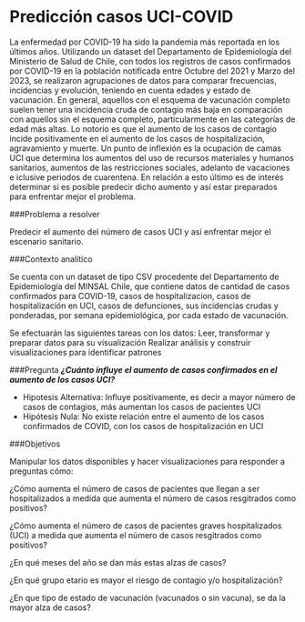 # Predicción casos UCI-COVID

La enfermedad por COVID-19 ha sido la pandemia más reportada en los últimos años. Utilizando un dataset del Departamento de Epidemiología del Ministerio de Salud de Chile, con todos los registros de casos confirmados por COVID-19 en la población notificada entre Octubre del 2021 y Marzo del 2023, se realizaron agrupaciones de datos para comparar frecuencias, incidencias y evolución, teniendo en cuenta edades y estado de vacunación. En general, aquellos con el esquema de vacunación completo suelen tener una incidencia cruda de contagio más baja en comparación con aquellos sin el esquema completo, particularmente en las categorías de edad más altas. Lo notorio es que el aumento de los casos de contagio incide positivamente en el aumento de los casos de hospitalización, agravamiento y muerte. Un punto de inflexión es la ocupación de camas UCI que determina los aumentos del uso de recursos materiales y humanos sanitarios, aumentos de las restricciones sociales, adelanto de vacaciones e iclusive periodos de cuarentena. En relación a esto último es de interés determinar si es posible predecir dicho aumento y así estar preparados para enfrentar mejor el problema.


###Problema a resolver

Predecir el aumento del número de casos UCI y así enfrentar mejor el escenario sanitario.

###Contexto analítico

Se cuenta con un dataset de tipo CSV procedente del Departamento de Epidemiología del MINSAL Chile, que contiene datos de cantidad de casos confirmados para COVID-19, casos de hospitalizacion, casos de hospitalización en UCI, casos de defunciones, sus incidencias crudas y ponderadas, por semana epidemiológica, por cada estado de vacunación.

Se efectuarán las siguientes tareas con los datos: Leer, transformar y preparar datos para su visualización Realizar análisis y construir visualizaciones para identificar patrones

###Pregunta
***¿Cuánto influye el aumento de casos confirmados en el aumento de los casos UCI?***

- Hipotesis Alternativa: Influye positivamente, es decir a mayor número de casos de contagios, más aumentan los casos de pacientes UCI
- Hipótesis Nula: No existe relación entre el aumento de los casos confirmados de COVID, con los casos de hospitalización en UCI

###Objetivos 

Manipular los datos disponibles y hacer visualizaciones para responder a preguntas cómo:

¿Cómo aumenta el número de casos de pacientes que llegan a ser hospitalizados a medida que aumenta el número de casos resgitrados como positivos?

¿Cómo aumenta el número de casos de pacientes graves hospitalizados (UCI) a medida que aumenta el número de casos resgitrados como positivos?

¿En qué meses del año se dan más estas alzas de casos?

¿En qué grupo etario es mayor el riesgo de contagio y/o hospitalización?

¿En que tipo de estado de vacunación (vacunados o sin vacuna), se da la mayor alza de casos?
